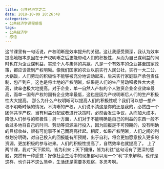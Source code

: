 ```yaml
---
title: 公共经济学之二
date: 2018-10-09 20:26:48
categories:
- 公共经济学课程感悟
tags: 
- 公共经济学
- 感悟
---
```


这节课里有一句话说，产权明晰是效率提升的关键。这让我感受颇深，我认为效率提高地根本原因在于产权明晰之后更能带动人们的积极性，从而为自己谋利益的同时也在为企业谋利益，实现个人与集体的共赢。凡是一个有效率的企业甚至国家政策，都应该做到产权明晰。像我们国家的农业以前实行人民公社，实行一大二公、大锅饭，人们劳动的积极性不能够被充分地调动起来，后来实行家庭联产承包责任制，包产到户，这也是将土地的产权明晰，结果是人们的生产劳动积极性大大提高，效率也极大地提高。对于企业，单一自然人产权的个人独资企业企业效率最高，而单一国有产权的国有企业效率最低，这也是因为产权明晰后人们的生产积极性大大提高。
那么为什么产权明晰可以提高人们的积极性呢？我们可以想一想产权不明晰时候的情况，不清晰的产权，人们说不清这是你的还是我的，必然由一个团体共享产权，当有利益分配或者进行决策时，必然会发生争议，从而加大成本，降低人们参与的积极性；另一方面，人们对于不能明确是自己的利益的东西一般不会过多地将自己的时间、劳动等资源进行投入，因为回报是不可预期的，没有明确的目标收益，很有可能事不关己而高高挂起。相反，如果产权明晰，人们之间的利益划分明确，对自己投入的回报能有所预期，出于自利，将会更加愿意投入更多的资源，更加积极的参与进来。人们的积极性提高了，自然效率也就提高了。
上了两节课，我对“天下熙熙，皆为利来；天下攘攘，皆为利往”这句话有了更深的感触，突然有一种感觉：好像社会生活中的现象都可以用一个“利”字来解释。也许是这样，也许并不这么简单，生活还是需要多观察，多思考啊。




